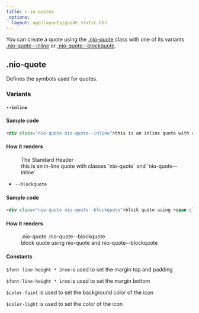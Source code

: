 ```yaml
---
title: n.io quotes
_options:
  layout: app/layouts/guide.static.hbs
---
```


You can create a quote using the [.nio-quote](#-nio-quote) class with one of its variants [.nio-quote--inline](#variants) or [.nio-quote--blockquote](#variants).

## .nio-quote

Defines the symbols used for quotes.

### Variants

#### `--inline`

#### Sample code

```html
<div class="nio-quote nio-quote--inline">this is an inline quote with classes `nio-quote` and `nio-quote--inline`</div>
```

#### How it renders
<figure class="examples">
  <figcaption>The Standard Header</figcaption>
  <div class="nio-quote nio-quote--inline">this is an in-line quote with classes `nio-quote` and `nio-quote--inline`</div>
</figure>

* `--blockquote`

#### Sample code
```html
<div class="nio-quote nio-quote--blockquote">block quote using <span class="nio-code nio-code--in-block">nio-quote</span> and <span class="nio-code nio-code--in-block">nio-quote--blockquote</span></div>
```

#### How it renders
<figure class="examples">
  <figcaption>.nio-quote .nio-quote--blockquote</figcaption>
  <div class="nio-quote nio-quote--blockquote">block quote using <span class="nio-code nio-code--in-block">nio-quote</span> and <span class="nio-code nio-code--in-block">nio-quote--blockquote</span></div>
</figure>

#### Constants

`$font-line-height * 2rem` is used to set the margin top and padding

`$font-line-height * 1rem` is used to set the margin bottom

`$color-faint` is used to set the background color of the icon

`$color-light` is used to set the color of the icon
